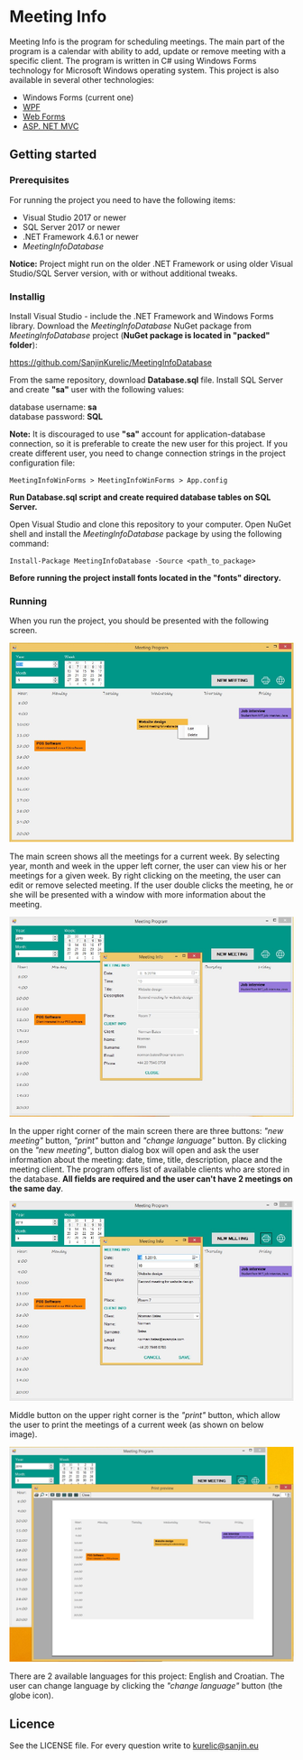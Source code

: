 # Meeting Info

Meeting Info is the program for scheduling meetings. The main part of the program is a calendar with ability to add, update or remove meeting with a specific client. The program is written in C# using Windows Forms technology for Microsoft Windows operating system. This project is also available in several other technologies:

- Windows Forms (current one)
- [WPF](https://github.com/SanjinKurelic/MeetingInfoWPF)
- [Web Forms](https://github.com/SanjinKurelic/MeetingInfoWebForms)
- [ASP. NET MVC](https://github.com/SanjinKurelic/MeetingInfoMVC)

## Getting started

### Prerequisites

For running the project you need to have the following items:

- Visual Studio 2017 or newer
- SQL Server 2017 or newer
- .NET Framework 4.6.1 or newer
- *MeetingInfoDatabase*

**Notice:** Project might run on the older .NET Framework or using older Visual Studio/SQL Server version, with or without additional tweaks.

### Installig

Install Visual Studio - include the .NET Framework and Windows Forms library. Download the *MeetingInfoDatabase* NuGet package from *MeetingInfoDatabase* project (**NuGet package is located in "packed" folder**):

https://github.com/SanjinKurelic/MeetingInfoDatabase

From the same repository, download **Database.sql** file. Install SQL Server and create **"sa"** user with the following values:

database username: **sa**<br>
database password: **SQL**

**Note:** It is discouraged to use **"sa"** account for application-database connection, so it is preferable to create the new user for this project. If you create different user, you need to change connection strings in the project configuration file:

```
MeetingInfoWinForms > MeetingInfoWinForms > App.config
```

**Run Database.sql script and create required database tables on SQL Server.**

Open Visual Studio and clone this repository to your computer. Open NuGet shell and install the *MeetingInfoDatabase* package by using the following command:

```
Install-Package MeetingInfoDatabase -Source <path_to_package>
```

**Before running the project install fonts located in the "fonts" directory.**

### Running

When you run the project, you should be presented with the following screen.

![](https://github.com/SanjinKurelic/MeetingInfoWinForms/blob/master/images/home.jpg)

The main screen shows all the meetings for a current week. By selecting year, month and week in the upper left corner, the user can view his or her meetings for a given week. By right clicking on the meeting, the user can edit or remove selected meeting. If the user double clicks the meeting, he or she will be presented with a window with more information about the meeting.

![](https://github.com/SanjinKurelic/MeetingInfoWinForms/blob/master/images/info.jpg)

In the upper right corner of the main screen there are three buttons: *"new meeting"* button, *"print"* button and *"change language"* button. By clicking on the *"new meeting"*, button dialog box will open and ask the user information about the meeting: date, time, title, description, place and the meeting client. The program offers list of available clients who are stored in the database. **All fields are required and the user can't have 2 meetings on the same day**.

![](https://github.com/SanjinKurelic/MeetingInfoWinForms/blob/master/images/new.jpg)

Middle button on the upper right corner is the *"print"* button, which allow the user to print the meetings of a current week (as shown on below image).

![](https://github.com/SanjinKurelic/MeetingInfoWinForms/blob/master/images/print.jpg)

There are 2 available languages for this project: English and Croatian. The user can change language by clicking the *"change language"* button (the globe icon).

## Licence

See the LICENSE file. For every question write to kurelic@sanjin.eu
